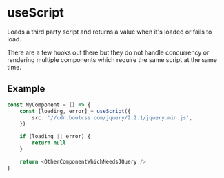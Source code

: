 # useScript

Loads a third party script and returns a value when it's loaded or fails to load.

There are a few hooks out there but they do not handle concurrency or rendering multiple components which require the same script at the same time.

## Example

```ts
const MyComponent = () => {
    const [loading, error] = useScript({
        src: '//cdn.bootcss.com/jquery/2.2.1/jquery.min.js',
    })

    if (loading || error) {
        return null
    }

    return <OtherComponentWhichNeedsJQuery />
}
```
